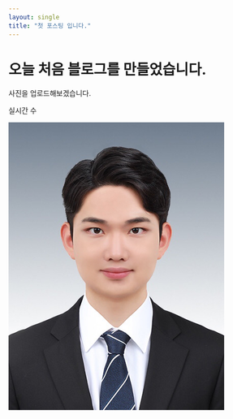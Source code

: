 ```yaml
---
layout: single
title: "첫 포스팅 입니다."
---
```


# 오늘 처음 블로그를 만들었습니다.

사진을 업로드해보겠습니다.

실시간 수

![취업사진_최종](../images/2023-05-25-first/취업사진_최종.jpg)
